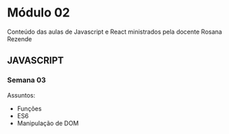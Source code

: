 # Módulo 02

Conteúdo das aulas de Javascript e React ministrados pela docente Rosana Rezende

## JAVASCRIPT

### Semana 03

Assuntos:
- Funções
- ES6
- Manipulação de DOM
